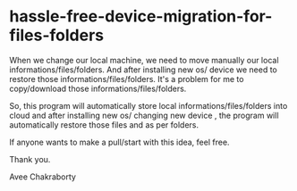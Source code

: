 # hassle-free-device-migration-for-files-folders

When we change our local machine, we need to move manually our local informations/files/folders. And after installing new os/ device we need to restore those informations/files/folders. It's a problem for me to copy/download those informations/files/folders.

So, this program will automatically store local informations/files/folders into cloud and after installing new os/ changing new device , the program will automatically restore those files and as per folders.

If anyone wants to make a pull/start with this idea, feel free.

Thank you.


Avee Chakraborty
